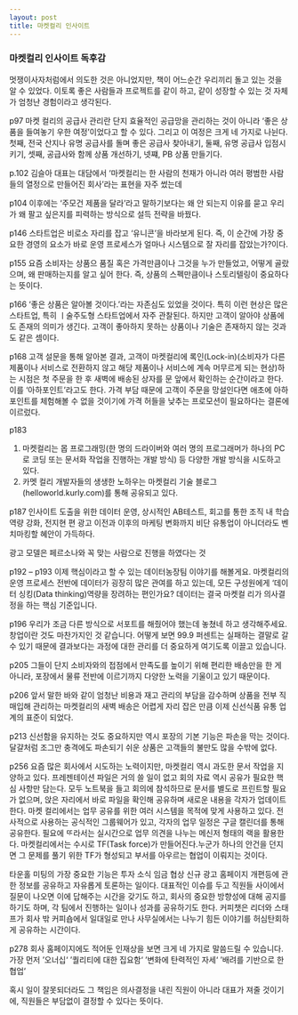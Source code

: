 ```yaml
---
layout: post
title: 마켓컬리 인사이트
---
```

### 마켓컬리 인사이트 독후감

<div class="message">
  멋쟁이사자처럼에서 의도한 것은 아니었지만, 책이 어느순간 우리끼리 돌고 있는 것을 알 수 있었다. 이토록 좋은 사람들과 프로젝트를 같이 하고, 같이 성장할 수 있는 것 자체가 엄청난 경험이라고 생각된다.
</div>

p97
마켓 컬리의 공급사 관리란 단지 효율적인 공급망을 관리하는 것이 아니라 ‘좋은 상품을 들여놓기 우한 여정’이었다고 할 수 있다. 그리고 이 여정은 크게 네 가지로 나뉜다. 첫째, 전국 산지나 유명 공급사를 돌며 좋은 공급사 찾아내기, 둘째, 유명 공급사 입점시키기, 셋째, 공급사와 함께 상품 개선하기, 넷쨰, PB 상품 만들기다.

p.102
김슬아 대표는 대담에서 ‘마켓컬리는 한 사람의 천재가 아니라 여러 평범한 사람들의 열정으로 만들어진 회사’라는 표현을 자주 썼는데


p104
이후에는 ‘주모건 제품을 달라’라고 말하기보다는 왜 안 되는지 이유를 묻고 우리가 왜 팔고 싶은지를 피력하는 방식으로 설득 전략을 바꿨다.

p146
스타트업은 비로소 자리를 잡고 ‘유니콘’을 바라보게 된다. 즉, 이 순간에 가장 중요한 경영의 요소가 바로 운영 프로세스가 얼마나 시스템으로 잘 자리를 잡았는가?이다.

p155
요즘 소비자는 상품으 품질 혹은 가격만큼이나 그것을 누가 만들었고, 어떻게 골랐으며, 왜 판매하는지를 알고 싶어 한다. 즉, 상품의 스펙만큼이나 스토리텔링이 중요하다는 뜻이다.

p166
‘좋은 상품은 알아볼 것이다.’라는 자존심도 있었을 것이다. 특히 이런 현상은 많은 스타트업, 특히 ㅣ술주도형 스타트업에서 자주 관찰된다. 하지만 고객이 알아야 상품에도 존재의 의미가 생긴다. 고객이 좋아하지 못하는 상품이나 기술은 존재하지 않는 것과도 같은 셈이다.

p168
고객 설문을 통해 알아본 결과, 고객이 마켓컬리에 록인(Lock-in)(소비자가 다른 제품이나 서비스로 전환하지 않고 해당 제품이나 서비스에 계속 머무르게 되는 현상)하는 시점은 첫 주문을 한 후 새벽에 배송된 상자를 문 앞에서 확인하는 순간이라고 한다. 이를 ‘아하포인트’라고도 한다. 가격 부담 때문에 고객이 주문을 망설인다면 애초에 아하 포인트를 체험해볼 수 없을 것이기에 가격 허들을 낮추는 프로모션이 필요하다는 결론에 이르렀다.

p183
1. 마켓컬리는 몹 프로그래밍(한 명의 드라이버와 여러 명의 프로그래머가 하나의 PC로 코딩 또는 문서화 작업을 진행하는 개발 방식) 등 다양한 개발 방식을 시도하고 있다.
2. 카멧 컬리 개발자들의 생생한 노하우는 마켓컬리 기술 블로그(helloworld.kurly.com)를 통해 공유되고 있다. 

p187
인사이트 도출을 위한 데이터 운영, 상시적인 AB테스트, 회고를 통한 조직 내 학습 역량 강화, 전지현 편 광고 이전과 이후의 마케팅 변화까지 비단 유통업이 아니더라도 벤치마킹할 혜안이 가득하다.

광고 모델은 페르소나와 꼭 맞는 사람으로 진행을 하였다는 것

p192 – p193
이제 핵심이라고 할 수 있는 데이터농장팀 이야기를 해볼게요. 마켓컬리의 운영 프로세스 전반에 데이터가 굉장히 많은 관여를 하고 있는데, 모든 구성원에게 ‘데이터 싱킹(Data thinking)역량을 장려하는 편인가요?
 데이터는 결국 마켓컬 리가 의사결정을 하는 핵심 기준입니다.

p196
우리가 조금 다른 방식으로 서포트를 해줬어야 했는데 놓쳤네 하고 생각해주세요. 창업이란 것도 마찬가지인 것 같습니다. 어떻게 보면 99.9 퍼센트는 실패하는 결말로 갈 수 있기 때문에 결과보다는 과정에 대한 관리를 더 중요하게 여기도록 이끌고 있습니다.


p205
 그들이 단지 소비자와의 접점에서 만족도를 높이기 위해 편리한 배송만을 한 게 아니라, 포장에서 물류 전반에 이르기까지 다양한 노력을 기울이고 있기 때문이다.

p206
앞서 말한 바와 같이 엄청난 비용과 재고 관리의 부담을 감수하며 상품을 전부 직매입해 관리하는 마켓컬리의 새벽 배송은 어렵게 자리 잡은 만큼 이제 신선식품 유통 업계의 표준이 되었다.

p213
신선함을 유지하는 것도 중요하지만 역시 포장의 기본 기능은 파손을 막는 것이다. 달걀처럼 조그만 충격에도 파손되기 쉬운 상품은 고객들의 불만도 많을 수밖에 없다.

p256
요즘 많은 회사에서 시도하는 노력이지만, 마켓컬리 역시 과도한 문서 작업을 지양하고 있다. 프레젠테이션 파일은 거의 쓸 일이 없고 회의 자료 역시 공유가 필요한 핵심 사항만 담는다. 모두 노트북을 들고 회의에 참석하므로 문서를 별도로 프린트할 필요가 없으며, 앉은 자리에서 바로 파일을 확인해 공유하며 새로운 내용을 각자가 업데이트한다.
 마켓 컬리에서는 업무 공유를 위한 여러 시스템을 목적에 맞게 사용하고 있다. 전사적으로 사용하는 공식적인 그룹웨어가 있고, 각자의 업무 일정은 구글 캘린더를 통해 공유한다. 필요에 ᄄᆞ라서는 실시간으로 업무 의견을 나누는 메신저 형태의 랙을 활용한다. 
 마켓컬리에서는 수시로 TF(Task force)가 만들어진다.누군가 하나의 안건을 던지면 그 문제를 풀기 위한 TF가 형성되고 부서를 아우르는 협업이 이뤄지는 것이다.

타운홀 미팅의 가장 중요한 기능은 투자 소식 임금 협상 신규 광고 홈페이지 개편등에 관한 정보를 공유하고 자유롭게 토론하는 일이다. 대표적인 이슈를 두고 직원들 사이에서 질문이 나오면 이에 답해주는 시간을 갖기도 하고, 회사의 중요한 방향성에 대해 공지를 하기도 하며, 각 팀에서 진행하는 일이나 성과를 공유하기도 한다. 
커피챗은 리더와 스태프가 회사 밖 커피숍에서 일대일로 만나 사무실에서는 나누기 힘든 이야기를 허심탄회하게 공유하는 시간이다.

p278
회사 홈페이지에도 적어둔 인재상을 보면 크게 네 가지로 말씀드릴 수 있습니다.
가장 먼저 ’오너십‘
’퀄리티에 대한 집요함‘
’변화에 탄력적인 자세‘
’배려를 기반으로 한 협업‘

혹시 일이 잘못되더라도 그 책임은 의사결정을 내린 직원이 아니라 대표가 져줄 것이기에, 직원들은 부담없이 결정할 수 있다는 뜻이다.
